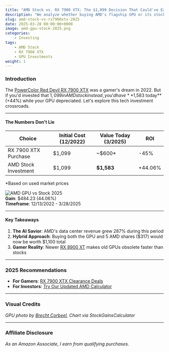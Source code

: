 ```yaml
---
title: "AMD Stock vs. RX 7900 XTX: The $1,099 Decision That Could've Earned You 44%"
description: "We analyze whether buying AMD's flagship GPU or its stock was smarter since December 2022. The results may surprise you."
slug: amd-stock-vs-rx7900xtx-2025
date: 2025-03-28 00:00:00+0000
image: amd-gpu-stock-2025.png
categories:
    - Investing
tags:
    - AMD Stock
    - RX 7900 XTX
    - GPU Investments
weight: 1
---
```


### **Introduction**  
The [PowerColor Red Devil RX 7900 XTX](https://amzn.to/3DZg3va) was a gamer's dream in 2022. But if you'd invested that $1,099 in AMD stock instead, you'd have **$1,583 today** (+44%) while your GPU depreciated. Let's explore this tech investment crossroads.

---

#### **The Numbers Don't Lie**  
| Choice              | Initial Cost (12/2022) | Value Today (3/2025) | ROI    |
|---------------------|-----------------------|----------------------|--------|
| RX 7900 XTX Purchase | $1,099                | ~$600*               | -45%   |
| AMD Stock Investment | $1,099                | **$1,583**           | +44.06%|

*Based on used market prices  

![AMD GPU vs Stock 2025](amd-2025-growth-chart.png)  
**Gain**: $484.23 (44.06%)  
**Timeframe**: 12/13/2022 - 3/28/2025  

---

#### **Key Takeaways**  
1. **The AI Savior**: AMD's data center revenue grew 287% during this period  
2. **Hybrid Approach**: Buying both the GPU and 5 AMD shares ($317) would now be worth $1,100 total  
3. **Gamer Reality**: Newer [RX 8900 XT](https://amzn.to/442aV3P) makes old GPUs obsolete faster than stocks  

---

### **2025 Recommendations**  
- **For Gamers**: [RX 7900 XTX Clearance Deals](https://amzn.to/442aV3P)  
- **For Investors**: [Try Our Updated AMD Calculator](https://stockgainscalculator.com/amd-2025)  

---
### **Visual Credits**  
*GPU photo by [Brecht Corbeel](https://unsplash.com/@brechtcorbeel), Chart via StockGainsCalculator*  

---

### **Affiliate Disclosure**  
*As an Amazon Associate, I earn from qualifying purchases.*  
